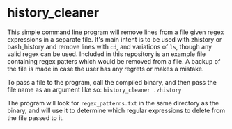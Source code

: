 # history_cleaner

This simple command line program will remove lines from a file given regex expressions in a separate file.
It's main intent is to be used with zhistory or bash_history and remove lines with `cd`, and variations of `ls`, though any valid regex can be used.
Included in this repository is an example file containing regex patters which would be removed from a file. A backup of the file is made in case the user has any regrets or makes a mistake.

To pass a file to the program, call the compiled binary, and then pass the file name as an argument like so:
`history_cleaner .zhistory`

The program will look for `regex_patterns.txt` in the same directory as the binary, and will use it to determine which regular expressions to delete from the file passed to it.
